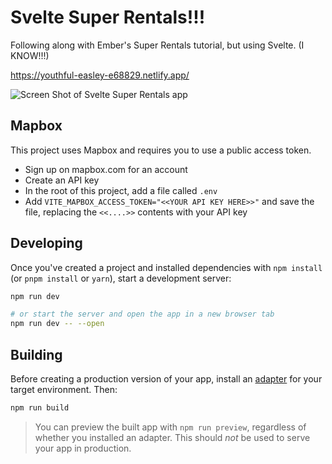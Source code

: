 # Svelte Super Rentals!!!

Following along with Ember's Super Rentals tutorial, but using Svelte.  (I KNOW!!!)

https://youthful-easley-e68829.netlify.app/

![Screen Shot of Svelte Super Rentals app](https://user-images.githubusercontent.com/1759897/120029154-b4561380-bfc3-11eb-90fc-595543fd25f4.png)


## Mapbox
This project uses Mapbox and requires you to use a public access token.  
- Sign up on mapbox.com for an account
- Create an API key
- In the root of this project, add a file called `.env`
- Add `VITE_MAPBOX_ACCESS_TOKEN="<<YOUR API KEY HERE>>"` and save the file, replacing the `<<....>>` contents with your API key

## Developing

Once you've created a project and installed dependencies with `npm install` (or `pnpm install` or `yarn`), start a development server:

```bash
npm run dev

# or start the server and open the app in a new browser tab
npm run dev -- --open
```

## Building

Before creating a production version of your app, install an [adapter](https://kit.svelte.dev/docs#adapters) for your target environment. Then:

```bash
npm run build
```

> You can preview the built app with `npm run preview`, regardless of whether you installed an adapter. This should _not_ be used to serve your app in production.
